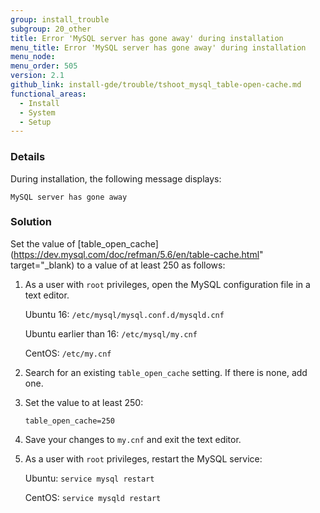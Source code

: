 ```yaml
---
group: install_trouble
subgroup: 20_other
title: Error 'MySQL server has gone away' during installation
menu_title: Error 'MySQL server has gone away' during installation
menu_node:
menu_order: 505
version: 2.1
github_link: install-gde/trouble/tshoot_mysql_table-open-cache.md
functional_areas:
  - Install
  - System
  - Setup
---
```


### Details

During installation, the following message displays: 

	MySQL server has gone away

### Solution

Set the value of [table_open_cache](https://dev.mysql.com/doc/refman/5.6/en/table-cache.html" target="_blank) to a value of at least 250 as follows:

1.	As a user with `root` privileges, open the MySQL configuration file in a text editor.

	Ubuntu 16: `/etc/mysql/mysql.conf.d/mysqld.cnf`

	Ubuntu earlier than 16: `/etc/mysql/my.cnf`

	CentOS: `/etc/my.cnf`

2.	Search for an existing `table_open_cache` setting. If there is none, add one.

3.	Set the value to at least 250:

		table_open_cache=250

4.	Save your changes to `my.cnf` and exit the text editor.

5.	As a user with `root` privileges, restart the MySQL service:

	Ubuntu: `service mysql restart`

	CentOS: `service mysqld restart`

